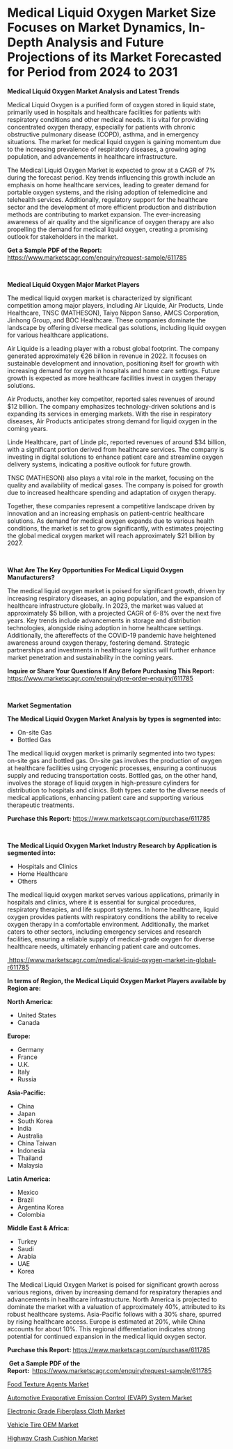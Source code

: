 <p><h1>Medical Liquid Oxygen Market Size Focuses on Market Dynamics, In-Depth Analysis and Future Projections of its Market Forecasted for Period from 2024 to 2031</h1></p><p><strong>Medical Liquid Oxygen Market Analysis and Latest Trends</strong></p>
<p><p>Medical Liquid Oxygen is a purified form of oxygen stored in liquid state, primarily used in hospitals and healthcare facilities for patients with respiratory conditions and other medical needs. It is vital for providing concentrated oxygen therapy, especially for patients with chronic obstructive pulmonary disease (COPD), asthma, and in emergency situations. The market for medical liquid oxygen is gaining momentum due to the increasing prevalence of respiratory diseases, a growing aging population, and advancements in healthcare infrastructure.</p><p>The Medical Liquid Oxygen Market is expected to grow at a CAGR of 7% during the forecast period. Key trends influencing this growth include an emphasis on home healthcare services, leading to greater demand for portable oxygen systems, and the rising adoption of telemedicine and telehealth services. Additionally, regulatory support for the healthcare sector and the development of more efficient production and distribution methods are contributing to market expansion. The ever-increasing awareness of air quality and the significance of oxygen therapy are also propelling the demand for medical liquid oxygen, creating a promising outlook for stakeholders in the market.</p></p>
<p><strong>Get a Sample PDF of the Report:&nbsp;</strong> <a href="https://www.marketscagr.com/enquiry/request-sample/611785?utm_campaign=1848&utm_medium=2&utm_source=Github&utm_content=ia&utm_term=10122024&utm_id=medical-liquid-oxygen">https://www.marketscagr.com/enquiry/request-sample/611785</a></p>
<p>&nbsp;</p>
<p><strong>Medical Liquid Oxygen Major Market Players</strong></p>
<p><p>The medical liquid oxygen market is characterized by significant competition among major players, including Air Liquide, Air Products, Linde Healthcare, TNSC (MATHESON), Taiyo Nippon Sanso, AMCS Corporation, Jinhong Group, and BOC Healthcare. These companies dominate the landscape by offering diverse medical gas solutions, including liquid oxygen for various healthcare applications.</p><p>Air Liquide is a leading player with a robust global footprint. The company generated approximately €26 billion in revenue in 2022. It focuses on sustainable development and innovation, positioning itself for growth with increasing demand for oxygen in hospitals and home care settings. Future growth is expected as more healthcare facilities invest in oxygen therapy solutions.</p><p>Air Products, another key competitor, reported sales revenues of around $12 billion. The company emphasizes technology-driven solutions and is expanding its services in emerging markets. With the rise in respiratory diseases, Air Products anticipates strong demand for liquid oxygen in the coming years.</p><p>Linde Healthcare, part of Linde plc, reported revenues of around $34 billion, with a significant portion derived from healthcare services. The company is investing in digital solutions to enhance patient care and streamline oxygen delivery systems, indicating a positive outlook for future growth.</p><p>TNSC (MATHESON) also plays a vital role in the market, focusing on the quality and availability of medical gases. The company is poised for growth due to increased healthcare spending and adaptation of oxygen therapy.</p><p>Together, these companies represent a competitive landscape driven by innovation and an increasing emphasis on patient-centric healthcare solutions. As demand for medical oxygen expands due to various health conditions, the market is set to grow significantly, with estimates projecting the global medical oxygen market will reach approximately $21 billion by 2027.</p></p>
<p>&nbsp;</p>
<p><strong>What Are The Key Opportunities For Medical Liquid Oxygen Manufacturers?</strong></p>
<p><p>The medical liquid oxygen market is poised for significant growth, driven by increasing respiratory diseases, an aging population, and the expansion of healthcare infrastructure globally. In 2023, the market was valued at approximately $5 billion, with a projected CAGR of 6-8% over the next five years. Key trends include advancements in storage and distribution technologies, alongside rising adoption in home healthcare settings. Additionally, the aftereffects of the COVID-19 pandemic have heightened awareness around oxygen therapy, fostering demand. Strategic partnerships and investments in healthcare logistics will further enhance market penetration and sustainability in the coming years.</p></p>
<p><strong>Inquire or Share Your Questions If Any Before Purchasing This Report:</strong> <a href="https://www.marketscagr.com/enquiry/pre-order-enquiry/611785?utm_campaign=1848&utm_medium=2&utm_source=Github&utm_content=ia&utm_term=10122024&utm_id=medical-liquid-oxygen">https://www.marketscagr.com/enquiry/pre-order-enquiry/611785</a></p>
<p>&nbsp;</p>
<p><strong>Market Segmentation</strong></p>
<p><strong>The Medical Liquid Oxygen Market Analysis by types is segmented into:</strong></p>
<p><ul><li>On-site Gas</li><li>Bottled Gas</li></ul></p>
<p><p>The medical liquid oxygen market is primarily segmented into two types: on-site gas and bottled gas. On-site gas involves the production of oxygen at healthcare facilities using cryogenic processes, ensuring a continuous supply and reducing transportation costs. Bottled gas, on the other hand, involves the storage of liquid oxygen in high-pressure cylinders for distribution to hospitals and clinics. Both types cater to the diverse needs of medical applications, enhancing patient care and supporting various therapeutic treatments.</p></p>
<p><strong>Purchase this Report:&nbsp;</strong><a href="https://www.marketscagr.com/purchase/611785?utm_campaign=1848&utm_medium=2&utm_source=Github&utm_content=ia&utm_term=10122024&utm_id=medical-liquid-oxygen">https://www.marketscagr.com/purchase/611785</a></p>
<p>&nbsp;</p>
<p><strong>The Medical Liquid Oxygen Market Industry Research by Application is segmented into:</strong></p>
<p><ul><li>Hospitals and Clinics</li><li>Home Healthcare</li><li>Others</li></ul></p>
<p><p>The medical liquid oxygen market serves various applications, primarily in hospitals and clinics, where it is essential for surgical procedures, respiratory therapies, and life support systems. In home healthcare, liquid oxygen provides patients with respiratory conditions the ability to receive oxygen therapy in a comfortable environment. Additionally, the market caters to other sectors, including emergency services and research facilities, ensuring a reliable supply of medical-grade oxygen for diverse healthcare needs, ultimately enhancing patient care and outcomes.</p></p>
<p><a href="https://www.marketscagr.com/medical-liquid-oxygen-market-in-global-r611785?utm_campaign=1848&utm_medium=2&utm_source=Github&utm_content=ia&utm_term=10122024&utm_id=medical-liquid-oxygen">&nbsp;https://www.marketscagr.com/medical-liquid-oxygen-market-in-global-r611785</a></p>
<p><strong>In terms of Region, the Medical Liquid Oxygen Market Players available by Region are:</strong></p>
<p>
    <p> <strong> North America: </strong>
        <ul>
            <li>United States</li>
            <li>Canada</li>
        </ul>
        </p> 
    <p> <strong> Europe: </strong>
        <ul>
            <li>Germany</li>
            <li>France</li>
            <li>U.K.</li>
            <li>Italy</li>
            <li>Russia</li>
        </ul>
        </p> 
    <p> <strong> Asia-Pacific: </strong>
        <ul>
            <li>China</li>
            <li>Japan</li>
            <li>South Korea</li>
            <li>India</li>
            <li>Australia</li>
            <li>China Taiwan</li>
            <li>Indonesia</li>
            <li>Thailand</li>
            <li>Malaysia</li>
        </ul>
        </p> 
    <p> <strong> Latin America: </strong>
        <ul>
            <li>Mexico</li>
            <li>Brazil</li>
            <li>Argentina Korea</li>
            <li>Colombia</li>
        </ul>
        </p> 
    <p> <strong> Middle East & Africa: </strong>
        <ul>
            <li>Turkey</li>
            <li>Saudi</li>
            <li>Arabia</li>
            <li>UAE</li>
            <li>Korea</li>
        </ul>
    </p>
    </p>
<p><p>The Medical Liquid Oxygen Market is poised for significant growth across various regions, driven by increasing demand for respiratory therapies and advancements in healthcare infrastructure. North America is projected to dominate the market with a valuation of approximately 40%, attributed to its robust healthcare systems. Asia-Pacific follows with a 30% share, spurred by rising healthcare access. Europe is estimated at 20%, while China accounts for about 10%. This regional differentiation indicates strong potential for continued expansion in the medical liquid oxygen sector.</p></p>
<p><strong>Purchase this Report: </strong><a href="https://www.marketscagr.com/purchase/611785?utm_campaign=1848&utm_medium=2&utm_source=Github&utm_content=ia&utm_term=10122024&utm_id=medical-liquid-oxygen">https://www.marketscagr.com/purchase/611785</a></p>
<p>&nbsp;<strong>Get a Sample PDF of the Report:&nbsp;&nbsp;</strong><a href="https://www.marketscagr.com/enquiry/request-sample/611785?utm_campaign=1848&utm_medium=2&utm_source=Github&utm_content=ia&utm_term=10122024&utm_id=medical-liquid-oxygen">https://www.marketscagr.com/enquiry/request-sample/611785</a></p>
<p><strong></strong></p>
<p><p><a href="https://github.com/marloy8/Market-Research-Report-List-6/blob/main/food-texture-agents-market.md?utm_campaign=1848&utm_medium=2&utm_source=Github&utm_content=ia&utm_term=10122024&utm_id=medical-liquid-oxygen">Food Texture Agents Market</a></p><p><a href="https://www.linkedin.com/pulse/automotive-evaporative-emission-control-evap-system-market-booms-c20re?utm_campaign=1848&utm_medium=2&utm_source=Github&utm_content=ia&utm_term=10122024&utm_id=medical-liquid-oxygen">Automotive Evaporative Emission Control (EVAP) System Market</a></p><p><a href="https://www.linkedin.com/pulse/th-score-market-0ptye?utm_campaign=1848&utm_medium=2&utm_source=Github&utm_content=ia&utm_term=10122024&utm_id=medical-liquid-oxygen">Electronic Grade Fiberglass Cloth Market</a></p><p><a href="https://www.linkedin.com/pulse/analyzing-vehicle-tire-oem-markets-size-share-revenue-projected-qfcne?utm_campaign=1848&utm_medium=2&utm_source=Github&utm_content=ia&utm_term=10122024&utm_id=medical-liquid-oxygen">Vehicle Tire OEM Market</a></p><p><a href="https://www.linkedin.com/pulse/industry-growth-potential-highway-crash-cushion-market-forecasted-3b5zf?utm_campaign=1848&utm_medium=2&utm_source=Github&utm_content=ia&utm_term=10122024&utm_id=medical-liquid-oxygen">Highway Crash Cushion Market</a></p></p>